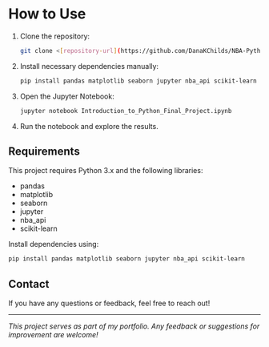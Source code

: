 # How to Use
1. Clone the repository:
   ```bash
   git clone <[repository-url](https://github.com/DanaKChilds/NBA-Python-Project)>
   ```
2. Install necessary dependencies manually:
   ```bash
   pip install pandas matplotlib seaborn jupyter nba_api scikit-learn
   ```
3. Open the Jupyter Notebook:
   ```bash
   jupyter notebook Introduction_to_Python_Final_Project.ipynb
   ```
4. Run the notebook and explore the results.

## Requirements
This project requires Python 3.x and the following libraries:
- pandas
- matplotlib
- seaborn
- jupyter
- nba_api
- scikit-learn

Install dependencies using:
```bash
pip install pandas matplotlib seaborn jupyter nba_api scikit-learn
```

## Contact
If you have any questions or feedback, feel free to reach out!

---
*This project serves as part of my portfolio. Any feedback or suggestions for improvement are welcome!*
